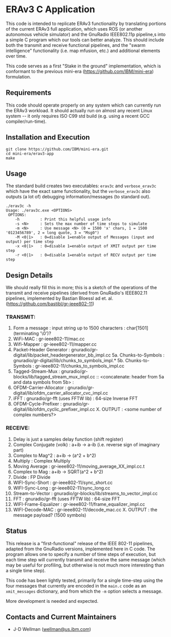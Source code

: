 # ERAv3 C Application

This code is intended to replicate ERAv3 functionality
by translating portions of the current ERAv3 full application, which uses
ROS (or another autonomous vehicle simulator) and the GnuRadio IEEE802.11p pipeline,s
into a simple C program which our tools can better analyze.
This should include both the transmit and receive functional pipelines, and the "swarm intelligence"
  functionality (i.e. map mfusion, etc.) and additional elements over time.

This code serves as a first "Stake in the ground" implementation, which is conformant to the
previous mini-era (https://github.com/IBM/mini-era) formulation.

## Requirements

This code should operate properly on any system which can currently run the ERAv3 workload.
It should actually run on almost any recent Linux system -- it only requires ISO C99 std build
(e.g. using a recent GCC compiler/run-time).

## Installation and Execution
```
git clone https://github.com/IBM/mini-era.git
cd mini-era/erav3-app
make
```
  
## Usage

The standard build creates two executables: ```erav3c``` and ```verbose_erav3c```
which have the exact same functionality, but the ```verbose_erav3c``` also outputs (a lot of)
debugging information/messages (to standard out).


```
./erav3c -h
Usage: ./erav3c.exe <OPTIONS>
 OPTIONS:
    -h         : Print this helpful usage info
    -s <N>     : Sets the max number of time steps to simulate
    -m <N>     : Use message <N> (0 = 1500 'x' chars, 1 = 1500 '0123456789', 2 = long quote, 3 = "Msg0")
    -M <0|1>   : 0=disable 1=enable output of Messages (input and output) per time step
    -x <0|1>   : 0=disable 1=enable output of XMIT output per time step
    -r <0|1>   : 0=disable 1=enable output of RECV output per time step
```

## Design Details

We should really fill this in more; this is a sketch of the operations of the transmit
and receive pipelines (derived from GnuRadio's IEEE802.11 pipelines, implemented by
Bastian Bloessl ad et. al. (https://github.com/bastibl/gr-ieee802-11)


### TRANSMIT:
  1. Form a message : input string up to 1500 characters : char[1501] (terminating '\0')?
  2. WiFi-MAC : gr-ieee802-11/mac.cc
  3. Wifi-Mapper : gr-ieee802-11/mapper.cc
  4. Packet-Header Generator : gnuradio/gr-digital/lib/packet_headergenerator_bb_impl.cc
  5a. Chunks-to-Symbols : gnuradio/gr-digital/lib/chunks_to_symbols_impl.*
  5b. Chunks-to-Symbols : gr-ieee802-11/chunks_to_symbols_impl.cc
  6. Tagged-Stream-Mux : gnuradio/gr-blocks/lib/tagged_stream_mux_impl.cc  :: <concatenate: header from 5a and data symbols from 5b> :
  7. OFDM-Carrier-Allocator : gnuradio/gr-digital/lib/ofdm_carrier_allocator_cvc_impl.cc
  8. iFFT : gnuradio/gr-fft (uses FFTW lib) : 64-size Inverse FFT
  9. OFDM-Cycle-Prefixer : gnuradio/gr-digital/lib/ofdm_cyclic_prefixer_impl.cc 
  X. OUTPUT : <some number of complex numbers?>

### RECEIVE:
  1. Delay is just a samples delay function (shift register)
  2. Complex Conjugate (volk) : a+ib -> a-ib  (i.e. reverse sign of imaginary part)
  3. Complex to Mag^2 : a+ib -> (a^2 + b^2)  
  4. Multiply : Complex Multiply
  5. Moving Average :  gr-ieee802-11/moving_average_XX_impl.cc.t 
  6. Complex to Mag   : a+ib -> SQRT(a^2 + b^2)  
  7. Divide : FP Divide
  8. WIFI-Sync-Short : gr-ieee802-11/sync_short.cc
  9. WIFI-Sync-Long : gr-ieee802-11/sync_long.cc
 10. Stream-to-Vector : gnuradio/gr-blocks/lib/streams_to_vector_impl.cc 
 11. FFT : gnuradio/gr-fft (uses FFTW lib) : 64-size FFT
 12. WIFI-Frame-Equalizer : gr-ieee802-11/frame_equalizer_impl.cc
 13. WIFI-Decode-MAC : gr-ieee802-11/decode_mac.cc
  X. OUTPUT : the message payload? (1500 symbols)


## Status

This release is a "first-functional" release of the IEEE 802-11 pipelines,
adapted from the GnuRadio versions, implemented here in C code.  The program allows
one to specify a number of time steps of execution, but each time step will currently
transmit and receive the same message (which may be useful for profiling, but otherwise is
not much more interesting than a single time step).

This code has been lightly tested, primarily for a single time-step using the four messages that
currently are encoded in the ```main.c``` code as an ```xmit_messages``` dictionary, and
from which the ```-m``` option selects a message.

More development is needed and expected.

## Contacts and Current Maintainers

 - J-D Wellman (wellman@us.ibm.com)


